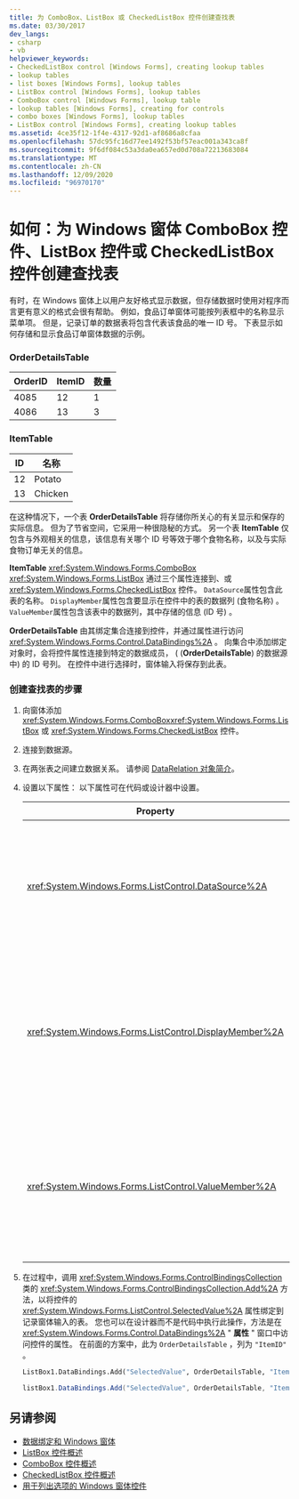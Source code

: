 ```yaml
---
title: 为 ComboBox、ListBox 或 CheckedListBox 控件创建查找表
ms.date: 03/30/2017
dev_langs:
- csharp
- vb
helpviewer_keywords:
- CheckedListBox control [Windows Forms], creating lookup tables
- lookup tables
- list boxes [Windows Forms], lookup tables
- ListBox control [Windows Forms], lookup tables
- ComboBox control [Windows Forms], lookup table
- lookup tables [Windows Forms], creating for controls
- combo boxes [Windows Forms], lookup tables
- ListBox control [Windows Forms], creating lookup tables
ms.assetid: 4ce35f12-1f4e-4317-92d1-af8686a8cfaa
ms.openlocfilehash: 57dc95fc16d77ee1492f53bf57eac001a343ca8f
ms.sourcegitcommit: 9f6df084c53a3da0ea657ed0d708a72213683084
ms.translationtype: MT
ms.contentlocale: zh-CN
ms.lasthandoff: 12/09/2020
ms.locfileid: "96970170"
---
```

# <a name="how-to-create-a-lookup-table-for-a-windows-forms-combobox-listbox-or-checkedlistbox-control"></a>如何：为 Windows 窗体 ComboBox 控件、ListBox 控件或 CheckedListBox 控件创建查找表

有时，在 Windows 窗体上以用户友好格式显示数据，但存储数据时使用对程序而言更有意义的格式会很有帮助。 例如，食品订单窗体可能按列表框中的名称显示菜单项。 但是，记录订单的数据表将包含代表该食品的唯一 ID 号。 下表显示如何存储和显示食品订单窗体数据的示例。  
  
### <a name="orderdetailstable"></a>OrderDetailsTable  
  
|OrderID|ItemID|数量|  
|-------------|------------|--------------|  
|4085|12|1|  
|4086|13|3|  
  
### <a name="itemtable"></a>ItemTable  
  
|ID|名称|  
|--------|----------|  
|12|Potato|  
|13|Chicken|  
  
 在这种情况下，一个表 **OrderDetailsTable** 将存储你所关心的有关显示和保存的实际信息。 但为了节省空间，它采用一种很隐秘的方式。 另一个表 **ItemTable** 仅包含与外观相关的信息，该信息有关哪个 ID 号等效于哪个食物名称，以及与实际食物订单无关的信息。  
  
 **ItemTable** <xref:System.Windows.Forms.ComboBox> <xref:System.Windows.Forms.ListBox> 通过三个属性连接到、或 <xref:System.Windows.Forms.CheckedListBox> 控件。 `DataSource`属性包含此表的名称。 `DisplayMember`属性包含要显示在控件中的表的数据列 (食物名称) 。 `ValueMember`属性包含该表中的数据列，其中存储的信息 (ID 号) 。  
  
 **OrderDetailsTable** 由其绑定集合连接到控件，并通过属性进行访问 <xref:System.Windows.Forms.Control.DataBindings%2A> 。 向集合中添加绑定对象时，会将控件属性连接到特定的数据成员， ( (**OrderDetailsTable**) 的数据源中) 的 ID 号列。 在控件中进行选择时，窗体输入将保存到此表。  
  
### <a name="to-create-a-lookup-table"></a>创建查找表的步骤  
  
1. 向窗体添加 <xref:System.Windows.Forms.ComboBox><xref:System.Windows.Forms.ListBox> 或 <xref:System.Windows.Forms.CheckedListBox> 控件。  
  
2. 连接到数据源。  
  
3. 在两张表之间建立数据关系。 请参阅 [DataRelation 对象简介](/previous-versions/visualstudio/visual-studio-2013/0k21zcyx(v=vs.120))。  
  
4. 设置以下属性： 以下属性可在代码或设计器中设置。  
  
    |Property|设置|  
    |--------------|-------------|  
    |<xref:System.Windows.Forms.ListControl.DataSource%2A>|包含有关哪个 ID 号等同于哪一项的信息的表。 在前面的方案中，这是 `ItemTable` 。|  
    |<xref:System.Windows.Forms.ListControl.DisplayMember%2A>|你想要在控件中显示的源数据表的列。 在前面的方案中，这是 `"Name"` (在代码中设置的，使用引号) 。|  
    |<xref:System.Windows.Forms.ListControl.ValueMember%2A>|包含所存储信息的源数据表的列。 在前面的方案中，这是 `"ID"` (在代码中设置的，使用引号) 。|  
  
5. 在过程中，调用 <xref:System.Windows.Forms.ControlBindingsCollection> 类的 <xref:System.Windows.Forms.ControlBindingsCollection.Add%2A> 方法，以将控件的 <xref:System.Windows.Forms.ListControl.SelectedValue%2A> 属性绑定到记录窗体输入的表。 您也可以在设计器而不是代码中执行此操作，方法是在 <xref:System.Windows.Forms.Control.DataBindings%2A> " **属性** " 窗口中访问控件的属性。 在前面的方案中，此为 `OrderDetailsTable` ，列为 `"ItemID"` 。  
  
    ```vb  
    ListBox1.DataBindings.Add("SelectedValue", OrderDetailsTable, "ItemID")  
    ```  
  
    ```csharp  
    listBox1.DataBindings.Add("SelectedValue", OrderDetailsTable, "ItemID");  
    ```  
  
## <a name="see-also"></a>另请参阅

- [数据绑定和 Windows 窗体](../data-binding-and-windows-forms.md)
- [ListBox 控件概述](listbox-control-overview-windows-forms.md)
- [ComboBox 控件概述](combobox-control-overview-windows-forms.md)
- [CheckedListBox 控件概述](checkedlistbox-control-overview-windows-forms.md)
- [用于列出选项的 Windows 窗体控件](windows-forms-controls-used-to-list-options.md)
